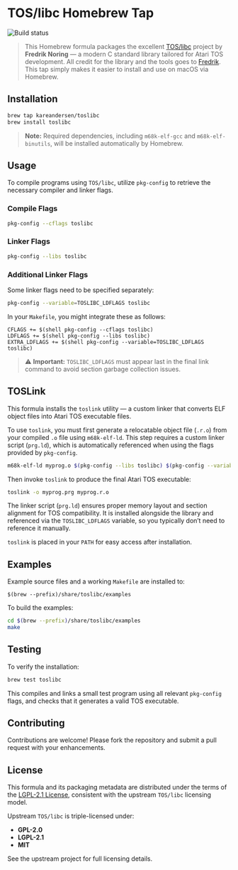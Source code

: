 # TOS/libc Homebrew Tap

![Build status](https://github.com/kareandersen/homebrew-toslibc/actions/workflows/build.yml/badge.svg)

> This Homebrew formula packages the excellent [TOS/libc](https://github.com/frno7/toslibc) project by **Fredrik Noring** — a modern C standard library tailored for Atari TOS development. All credit for the library and the tools goes to [Fredrik](https://github.com/frno7). This tap simply makes it easier to install and use on macOS via Homebrew.

## Installation

```sh
brew tap kareandersen/toslibc
brew install toslibc
```

> **Note:** Required dependencies, including `m68k-elf-gcc` and `m68k-elf-binutils`, will be installed automatically by Homebrew.

## Usage

To compile programs using `TOS/libc`, utilize `pkg-config` to retrieve the necessary compiler and linker flags.

### Compile Flags

```sh
pkg-config --cflags toslibc
```

### Linker Flags

```sh
pkg-config --libs toslibc
```

### Additional Linker Flags

Some linker flags need to be specified separately:

```sh
pkg-config --variable=TOSLIBC_LDFLAGS toslibc
```

In your `Makefile`, you might integrate these as follows:

```make
CFLAGS += $(shell pkg-config --cflags toslibc)
LDFLAGS += $(shell pkg-config --libs toslibc)
EXTRA_LDFLAGS += $(shell pkg-config --variable=TOSLIBC_LDFLAGS toslibc)
```

> ⚠️ **Important:** `TOSLIBC_LDFLAGS` must appear last in the final link command to avoid section garbage collection issues.

## TOSLink

This formula installs the `toslink` utility — a custom linker that converts ELF object files into Atari TOS executable files.

To use `toslink`, you must first generate a relocatable object file (`.r.o`) from your compiled `.o` file using `m68k-elf-ld`. This step requires a custom linker script (`prg.ld`), which is automatically referenced when using the flags provided by `pkg-config`.

```sh
m68k-elf-ld myprog.o $(pkg-config --libs toslibc) $(pkg-config --variable=TOSLIBC_LDFLAGS toslibc) -o myprog.r.o
```

Then invoke `toslink` to produce the final Atari TOS executable:

```sh
toslink -o myprog.prg myprog.r.o
```

The linker script (`prg.ld`) ensures proper memory layout and section alignment for TOS compatibility. It is installed alongside the library and referenced via the `TOSLIBC_LDFLAGS` variable, so you typically don’t need to reference it manually.

`toslink` is placed in your `PATH` for easy access after installation.

## Examples

Example source files and a working `Makefile` are installed to:

```
$(brew --prefix)/share/toslibc/examples
```

To build the examples:

```sh
cd $(brew --prefix)/share/toslibc/examples
make
```

## Testing

To verify the installation:

```sh
brew test toslibc
```

This compiles and links a small test program using all relevant `pkg-config` flags, and checks that it generates a valid TOS executable.

## Contributing

Contributions are welcome! Please fork the repository and submit a pull request with your enhancements.

## License

This formula and its packaging metadata are distributed under the terms of the [LGPL-2.1 License](https://www.gnu.org/licenses/old-licenses/lgpl-2.1.en.html), consistent with the upstream `TOS/libc` licensing model.

Upstream `TOS/libc` is triple-licensed under:

- **GPL-2.0**
- **LGPL-2.1**
- **MIT**

See the upstream project for full licensing details.

